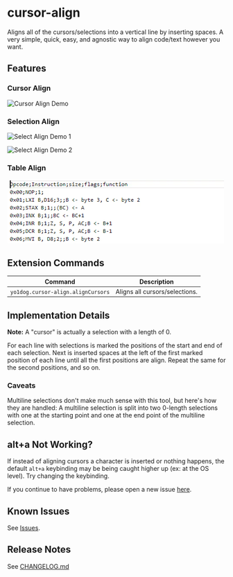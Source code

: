 # cursor-align

Aligns all of the cursors/selections into a vertical line by inserting spaces. A very simple, quick, easy, and agnostic way to align code/text however you want.


## Features

### Cursor Align

![Cursor Align Demo](img/cursorAlignDemo.gif)

### Selection Align

![Select Align Demo 1](img/selectAlignDemo1.gif)

![Select Align Demo 2](img/selectAlignDemo2.gif)

### Table Align

![Table Align Demo](img/tableAlignDemo.gif)


## Extension Commands

 Command                           | Description
-----------------------------------|-------------
`yo1dog.cursor-align.alignCursors` | Aligns all cursors/selections.


## Implementation Details

**Note:** A "cursor" is actually a selection with a length of 0.

For each line with selections is marked the positions of the start and end of each selection. Next is inserted spaces at the left of the first marked position of each line until all the first positions are align. Repeat the same for the second positions, and so on.

### Caveats

Multiline selections don't make much sense with this tool, but here's how they are handled: A multiline selection is split into two 0-length selections with one at the starting point and one at the end point of the multiline selection.


## alt+a Not Working?

If instead of aligning cursors a character is inserted or nothing happens, the default `alt+a` keybinding may be being caught higher up (ex: at the OS level). Try changing the keybinding.

If you continue to have problems, please open a new issue [here](https://github.com/yo1dog/vscode-cursor-align/issues).


## Known Issues

See [Issues](https://github.com/yo1dog/vscode-cursor-align/issues).

## Release Notes

See [CHANGELOG.md](CHANGELOG.md)